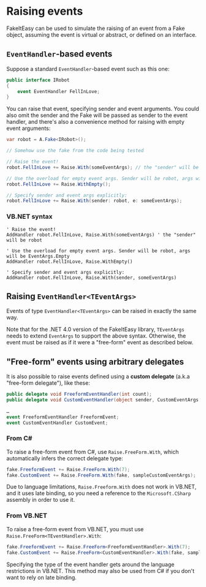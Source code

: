 # Raising events

FakeItEasy can be used to simulate the raising of an event from a Fake object, assuming the event is virtual or abstract, or defined on an interface.

## `EventHandler`-based events

Suppose a standard `EventHandler`-based event such as this one:

```csharp
public interface IRobot
{
    event EventHandler FellInLove;
}
```

You can raise that event, specifying sender and event
arguments. You could also omit the sender and the Fake will be passed as
sender to the event handler, and there's also a convenience method for
raising with empty event arguments:

```csharp
var robot = A.Fake<IRobot>();

// Somehow use the fake from the code being tested

// Raise the event!
robot.FellInLove += Raise.With(someEventArgs); // the "sender" will be robot

// Use the overload for empty event args. Sender will be robot, args will be EventArgs.Empty
robot.FellInLove += Raise.WithEmpty();

// Specify sender and event args explicitly:
robot.FellInLove += Raise.With(sender: robot, e: someEventArgs);
```

### VB.NET syntax

```vbnet
' Raise the event!
AddHandler robot.FellInLove, Raise.With(someEventArgs) ' the "sender" will be robot

' Use the overload for empty event args. Sender will be robot, args will be EventArgs.Empty
AddHandler robot.FellInLove, Raise.WithEmpty()

' Specify sender and event args explicitly:
AddHandler robot.FellInLove, Raise.With(sender, someEventArgs)
```

## Raising `EventHandler<TEventArgs>`

Events of type `EventHandler<TEventArgs>` can be raised in exactly the same way.

Note that for the .NET 4.0 version of the FakeItEasy library, `TEventArgs` needs to extend `EventArgs` to support the above syntax. Otherwise, the event must be raised as if it were a "free-form" event as described below.

## "Free-form" events using arbitrary delegates

It is also possible to raise events defined using a **custom delegate** (a.k.a
"free-form delegate"), like these:

```csharp
public delegate void FreeformEventHandler(int count);
public delegate void CustomEventHandler(object sender, CustomEventArgs e); // considered a custom
                                                                           // delegate in .NET 4.0
…
event FreeformEventHandler FreeformEvent;
event CustomEventHandler CustomEvent;
```

### From C#
To raise a free-form event from C#, use `Raise.FreeForm.With`, which automatically infers the correct delegate type:

```csharp
fake.FreeformEvent += Raise.FreeForm.With(7);
fake.CustomEvent += Raise.FreeForm.With(fake, sampleCustomEventArgs);
```

Due to language limitations, `Raise.Freeform.With` does not work in VB.NET, and it uses late binding, so you need a reference to the `Microsoft.CSharp` assembly in order to use it.

### From VB.NET
To raise a free-form event from VB.NET, you must use `Raise.FreeForm<TEventHandler>.With`:

```csharp
fake.FreeformEvent += Raise.FreeForm<FreeformEventHandler>.With(7);
fake.CustomEvent += Raise.FreeForm<CustomEventHandler>.With(fake, sampleCustomEventArgs);
```

Specifying the type of the event handler gets around the language restrictions in VB.NET.
This method may also be used from C# if you don't want to rely on late binding.
